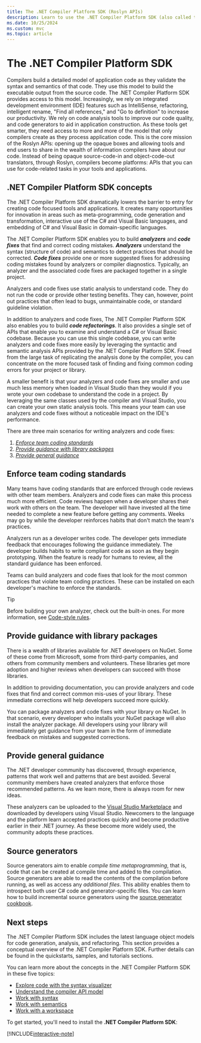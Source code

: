 ```yaml
---
title: The .NET Compiler Platform SDK (Roslyn APIs)
description: Learn to use the .NET Compiler Platform SDK (also called the Roslyn APIs) to understand .NET code, spot errors, and fix those errors.
ms.date: 10/25/2024
ms.custom: mvc
ms.topic: article
---
```

# The .NET Compiler Platform SDK

Compilers build a detailed model of application code as they validate the
syntax and semantics of that code. They use this model to build the
executable output from the source code. The .NET Compiler Platform SDK provides
access to this model. Increasingly, we rely on integrated
development environment (IDE) features such as IntelliSense, refactoring,
intelligent rename, "Find all references," and "Go to definition" to
increase our productivity. We rely on code analysis tools to improve our
code quality, and code generators to aid in application construction. As
these tools get smarter, they need access to more and more of the model
that only compilers create as they process application code. This is the core mission of
the Roslyn APIs: opening up the opaque boxes and allowing tools and end
users to share in the wealth of information compilers have about our code.
Instead of being opaque source-code-in and object-code-out translators,
through Roslyn, compilers become platforms: APIs that you can use for
code-related tasks in your tools and applications.

## .NET Compiler Platform SDK concepts

The .NET Compiler Platform SDK dramatically lowers the barrier
to entry for creating code focused tools and applications. It creates many
opportunities for innovation in areas such as meta-programming, code
generation and transformation, interactive use of the C# and Visual Basic languages,
and embedding of C# and Visual Basic in domain-specific languages.

The .NET Compiler Platform SDK enables you to build ***analyzers*** and
***code fixes*** that find and correct coding mistakes. ***Analyzers***
understand the syntax (structure of code) and semantics to detect practices that
should be corrected. ***Code fixes*** provide one or more suggested fixes
for addressing coding mistakes found by analyzers or compiler diagnostics. Typically, an analyzer
and the associated code fixes are packaged together in a single project.

Analyzers and code fixes use static analysis to understand code. They
do not run the code or provide other testing benefits. They can, however,
point out practices that often lead to bugs, unmaintainable code, or
standard guideline violation.

In addition to analyzers and code fixes, The .NET Compiler Platform SDK also enables you to build ***code refactorings***.
It also provides a single set of APIs that enable
you to examine and understand a C# or Visual Basic codebase. Because you
can use this single codebase, you can write analyzers and code fixes more
easily by leveraging the syntactic and semantic analysis APIs provided by
the .NET Compiler Platform SDK. Freed from the large task of replicating
the analysis done by the compiler, you can concentrate on the more focused
task of finding and fixing common coding errors for your project or library.

A smaller benefit is that your analyzers and code fixes are smaller and
use much less memory when loaded in Visual Studio than they would
if you wrote your own codebase to understand the code in a project. By
leveraging the same classes used by the compiler and Visual Studio, you
can create your own static analysis tools. This means your team
can use analyzers and code fixes without a noticeable impact on the IDE's
performance.

There are three main scenarios for writing analyzers and code fixes:

1. [*Enforce team coding standards*](#enforce-team-coding-standards)
1. [*Provide guidance with library packages*](#provide-guidance-with-library-packages)
1. [*Provide general guidance*](#provide-general-guidance)

## Enforce team coding standards

Many teams have coding standards that are enforced through code reviews
with other team members. Analyzers and code fixes can make this process
much more efficient. Code reviews happen when a developer shares their work
with others on the team. The developer will have invested all the time needed to
complete a new feature before getting any comments. Weeks may go by
while the developer reinforces habits that don't match the team's practices.

Analyzers run as a developer writes code. The developer gets immediate feedback that
encourages following the guidance immediately. The developer builds habits to write
compliant code as soon as they begin prototyping. When the feature is
ready for humans to review, all the standard guidance has been enforced.

Teams can build analyzers and code fixes that look for the most common
practices that violate team coding practices. These can be installed on
each developer's machine to enforce the standards.

> [!TIP]
> Before building your own analyzer, check out the built-in ones. For more information, see [Code-style rules](../../fundamentals/code-analysis/overview.md#code-style-analysis).

## Provide guidance with library packages

There is a wealth of libraries available for .NET developers on NuGet.
Some of these come from Microsoft, some from third-party companies, and
others from community members and volunteers. These libraries get more
adoption and higher reviews when developers can succeed with those
libraries.

In addition to providing documentation, you can provide analyzers and
code fixes that find and correct common mis-uses of your library. These
immediate corrections will help developers succeed more quickly.

You can package analyzers and code fixes with your library on NuGet. In that
scenario, every developer who installs your NuGet package will also install
the analyzer package. All developers using your library will immediately
get guidance from your team in the form of immediate feedback on mistakes
and suggested corrections.

## Provide general guidance

The .NET developer community has discovered, through experience, patterns that
work well and patterns that are best avoided. Several community members
have created analyzers that enforce those recommended patterns. As we learn
more, there is always room for new ideas.

These analyzers can be uploaded to the
[Visual Studio Marketplace](https://marketplace.visualstudio.com/vs) and downloaded
by developers using Visual Studio. Newcomers to the language and the platform
learn accepted practices quickly and become productive earlier in their .NET
journey. As these become more widely used, the community adopts these
practices.

## Source generators

Source generators aim to enable *compile time metaprogramming*, that is, code that can be created
at compile time and added to the compilation. Source generators are able to read the contents of
the compilation before running, as well as access any *additional files*. This ability enables them to
introspect both user C# code and generator-specific files. You can learn how to build incremental
source generators using the [source generator cookbook](https://github.com/dotnet/roslyn/blob/main/docs/features/incremental-generators.cookbook.md).

## Next steps

The .NET Compiler Platform SDK includes the latest language object models
for code generation, analysis, and refactoring. This section provides a
conceptual overview of the .NET Compiler Platform SDK. Further details can be
found in the quickstarts, samples, and tutorials sections.

You can learn more about the concepts in the .NET Compiler Platform SDK in these five topics:

- [Explore code with the syntax visualizer](syntax-visualizer.md)
- [Understand the compiler API model](compiler-api-model.md)
- [Work with syntax](work-with-syntax.md)
- [Work with semantics](work-with-semantics.md)
- [Work with a workspace](work-with-workspace.md)

To get started, you'll need to install the **.NET Compiler Platform SDK**:

[!INCLUDE[interactive-note](~/includes/roslyn-installation.md)]

<!--

Turn this on as more of the conceptual content is in place:
- Try the [Quickstarts](quickstart/index.md) to create your first tutorial.
- Experiment with one of the [Tutorials](tutorials/index.md).
- Explore the [Samples](samples/index.md) to see some simple analyzers.
- Read the [Concepts](concepts/index.md) to understand the ideas behind analyzers and code fixes.

-->
